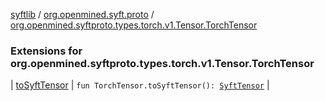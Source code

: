 [syftlib](../../index.md) / [org.openmined.syft.proto](../index.md) / [org.openmined.syftproto.types.torch.v1.Tensor.TorchTensor](./index.md)

### Extensions for org.openmined.syftproto.types.torch.v1.Tensor.TorchTensor

| [toSyftTensor](to-syft-tensor.md) | `fun TorchTensor.toSyftTensor(): `[`SyftTensor`](../-syft-tensor/index.md) |

